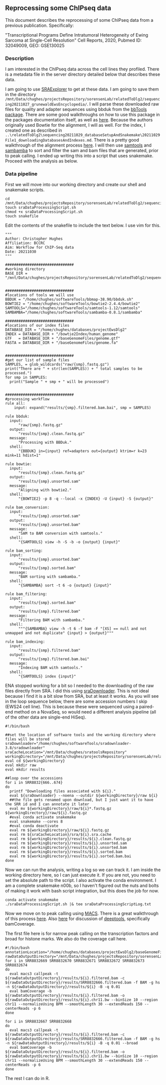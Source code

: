 ## Reprocessing some ChIPseq data

This document describes the reprocessing of some ChIPseq data from a previous publication. Specifically:

"Transcriptional Programs Define Intratumoral Heterogeneity of Ewing Sarcoma at Single-Cell Resolution"
Cell Reports, 2020, Pubmed ID: 32049009, GEO: GSE130025

### Description

I am interested in the ChIPseq data across the cell lines they profiled. There is a metadata file in the server directory detailed below that describes these data.

I am going to use [SRAExplorer](https://sra-explorer.info/#) to get at these data. I am going to save them in the directory `/mnt/Data/chughes/projectsRepository/sorensenLab/relatedToDlg2/sequencing20211027_grunewaldEwsEncyclopedia/`. I will parse these downloaded raw files for quality and adapter sequences using bbduk from the [bbTools package](https://sourceforge.net/projects/bbmap/). There are some good walkthroughs on how to use this package in the packages documentation itself, as well as [here](https://jgi.doe.gov/data-and-tools/bbtools/bb-tools-user-guide/). Because the authors originally used Bowtie for the alignment, I will as well. For the index, I created one as described in `..\relatedToDlg2\sequencing20211029_databaseSetupAndSnakemake\20211029File1_downloadingDatabasesAndIndexes.md`. There is a pretty good walkthrough of the alignment process [here](https://hbctraining.github.io/Intro-to-ChIPseq/lessons/03_align_and_filtering.html). I will then use [samtools](http://www.htslib.org/) and [sambamba](https://lomereiter.github.io/sambamba/) to sort and filter the sam and bam files that are generated, prior to peak calling. I ended up writing this into a script that uses snakemake. Proceed with the analysis as below.

### Data pipeline

First we will move into our working directory and create our shell and snakemake scripts.

```shell
cd /mnt/Data/chughes/projectsRepository/sorensenLab/relatedToDlg2/sequencing20211110_aynaudScRnaseqPmid32049009
touch sraDataProcessingScript.sh
chmod +x sraDataProcessingScript.sh
touch snakefile
```

Edit the contents of the snakefile to include the text below. I use vim for this.

```shell
"""
Author: Christopher Hughes
Affiliation: BCCRC
Aim: Workflow for ChIP-Seq data
Date: 20211030
"""

###############################
#working directory
BASE_DIR = "/mnt/Data/chughes/projectsRepository/sorensenLab/relatedToDlg2/sequencing20211110_aynaudScRnaseqPmid32049009"


###############################
#locations of tools we will use
BBDUK = "/home/chughes/softwareTools/bbmap-38.90/bbduk.sh"
BOWTIE2 = "/home/chughes/softwareTools/bowtie2-2.4.4/bowtie2"
SAMTOOLS="/home/chughes/softwareTools/samtools-1.12/samtools"
SAMBAMBA="/home/chughes/softwareTools/sambamba-0.8.1/sambamba"

###############################
#locations of our index files
DATABASE_DIR = "/home/chughes/databases/projectEwsDlg2"
INDEX = DATABASE_DIR + "/bowtie2Index/human_genome"
GTF   = DATABASE_DIR + "/baseGenomeFiles/genome.gtf"
FASTA = DATABASE_DIR + "/baseGenomeFiles/genome.fa"


###############################
#get our list of sample files
SAMPLES, = glob_wildcards("raw/{smp}.fastq.gz")
print("There are " + str(len(SAMPLES)) + " total samples to be processed.")
for smp in SAMPLES:
  print("Sample " + smp + " will be processed")


###############################
#processing workflow
rule all:
    input: expand("results/{smp}.filtered.bam.bai", smp = SAMPLES)

rule bbduk:
  input:
      "raw/{smp}.fastq.gz"
  output:
      "results/{smp}.clean.fastq.gz"
  message:
      "Processing with BBDuk."
  shell:
      "{BBDUK} in={input} ref=adapters out={output} ktrim=r k=23 mink=11 hdist=1"

rule bowtie:
  input:
      "results/{smp}.clean.fastq.gz"
  output:
      "results/{smp}.unsorted.sam"
  message:
      "Aligning with bowtie2."
  shell:
      "{BOWTIE2} -p 8 -q --local -x {INDEX} -U {input} -S {output}"

rule bam_conversion:
  input:
      "results/{smp}.unsorted.sam"
  output:
      "results/{smp}.unsorted.bam"
  message:
      "SAM to BAM conversion with samtools."
  shell:
      "{SAMTOOLS} view -h -S -b -o {output} {input}"

rule bam_sorting:
  input:
      "results/{smp}.unsorted.bam"
  output:
      "results/{smp}.sorted.bam"
  message:
      "BAM sorting with sambamba."
  shell:
      "{SAMBAMBA} sort -t 6 -o {output} {input}"

rule bam_filtering:
  input:
      "results/{smp}.sorted.bam"
  output:
      "results/{smp}.filtered.bam"
  message:
      "Filtering BAM with sambamba."
  shell:
      """{SAMBAMBA} view -h -t 6 -f bam -F "[XS] == null and not unmapped and not duplicate" {input} > {output}"""

rule bam_indexing:
  input:
      "results/{smp}.filtered.bam"
  output:
      "results/{smp}.filtered.bam.bai"
  message:
      "Indexing BAM with samtools."
  shell:
      "{SAMTOOLS} index {input}"

```

ENA stopped working for a bit so I needed to the downloading of the raw files directly from SRA. I did this using [sraDownloader](https://github.com/s-andrews/sradownloader). This is not ideal because I find it is a bit slow from SRA, but at least it works. As you will see in the loop sequence below, there are some accession numbers I skip (EWS24 cell line). This is because these were sequenced using a paired-end method on a NovaSeq, so would need a different analysis pipeline (all of the other data are single-end HiSeq).

```shell
#!/bin/bash

##set the location of software tools and the working directory where files will be stored
sraDownloader="/home/chughes/softwareTools/sradownloader-3.8/sradownloader"
sraCacheLocation="/mnt/Data/chughes/sratoolsRepository"
workingDirectory="/mnt/Data/chughes/projectsRepository/sorensenLab/relatedToDlg2/sequencing20211110_aynaudScRnaseqPmid32049009"
eval cd ${workingDirectory}
eval mkdir raw
eval mkdir results

##loop over the accessions
for i in SRR8832{666..674}
do
  printf "Downloading files associated with ${i}."
  eval ${sraDownloader} --noena --outdir ${workingDirectory}/raw ${i}
  ##the file gets renamed upon download, but I just want it to have the SRR id and I can annotate it later
  eval mv ${workingDirectory}/raw/${i}*.fastq.gz ${workingDirectory}/raw/${i}.fastq.gz
  #eval conda activate snakemake
  eval snakemake --cores 8
  #eval conda deactivate
  eval rm ${workingDirectory}/raw/${i}.fastq.gz
  eval rm ${sraCacheLocation}/sra/${i}.sra.cache
  eval rm ${workingDirectory}/results/${i}.clean.fastq.gz
  eval rm ${workingDirectory}/results/${i}.unsorted.sam
  eval rm ${workingDirectory}/results/${i}.unsorted.bam
  eval rm ${workingDirectory}/results/${i}.sorted.bam
  eval rm ${workingDirectory}/results/${i}.sorted.bam.bai
done
```

Now we can run the analysis, writing a log so we can track it. I am inside the working directory here, so I can just execute it. If you are not, you need to set the absolute path to the script. I also activate the conda environment. I am a complete snakemake n00b, so I haven't figured out the nuts and bolts of making it work with bash script integration, but this does the job for now.

```shell
conda activate snakemake
./sraDataProcessingScript.sh |& tee sraDataProcessingScriptLog.txt
```

Now we move on to peak calling using [MACS](https://github.com/macs3-project/MACS). There is a great walkthrough of this process [here](https://hbctraining.github.io/Intro-to-ChIPseq/lessons/05_peak_calling_macs.html). Also [here](https://deeptools.readthedocs.io/en/develop/content/tools/bamCoverage.html) for discussion of [deeptools](https://deeptools.readthedocs.io/en/develop/), specifically bamCoverage.

The first file here is for narrow peak calling on the transcription factors and broad for histone marks. We also do the coverage call here.

```shell
#!/bin/bash
annotationLocation="/home/chughes/databases/projectEwsDlg2/baseGenomeFiles/genome.gtf"
rawDataOutputDirectory="/mnt/Data/chughes/projectsRepository/sorensenLab/relatedToDlg2/sequencing20211110_aynaudScRnaseqPmid32049009"
for i in SRR8832669 SRR8832670 SRR8832671 SRR8832672 SRR8832673 SRR8832674
do
  eval macs3 callpeak -t ${rawDataOutputDirectory}/results/${i}.filtered.bam -c ${rawDataOutputDirectory}/results/SRR8832666.filtered.bam -f BAM -g hs -n ${rawDataOutputDirectory}/results/${i} -B -q 0.01
  eval bamCoverage -b ${rawDataOutputDirectory}/results/${i}.filtered.bam -o ${rawDataOutputDirectory}/results/${i}.chr11.bw --binSize 10 --region chr11 --normalizeUsing BPM --smoothLength 30 --extendReads 150 --centerReads -p 6
done

for i in SRR8832667 SRR8832668
do
  eval macs3 callpeak -t ${rawDataOutputDirectory}/results/${i}.filtered.bam -c ${rawDataOutputDirectory}/results/SRR8832666.filtered.bam -f BAM -g hs -n ${rawDataOutputDirectory}/results/${i} -B -q 0.01 --broad
  eval bamCoverage -b ${rawDataOutputDirectory}/results/${i}.filtered.bam -o ${rawDataOutputDirectory}/results/${i}.chr11.bw --binSize 10 --region chr11 --normalizeUsing BPM --smoothLength 30 --extendReads 150 --centerReads -p 6
done
```

The rest I can do in R.